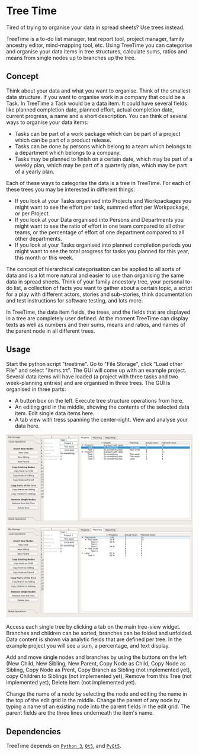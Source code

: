 # Tree Time

Tired of trying to organise your data in spread sheets? Use trees instead.

TreeTime is a to-do list manager, test report tool, project manager, family ancestry editor, mind-mapping tool, etc. Using TreeTime you can categorise and organise your data items in tree structures, calculate sums, ratios and means from single nodes up to branches up the tree. 

## Concept

Think about your data and what you want to organise. Think of the smallest data structure. If you want to organise work in a company that could be a Task. In TreeTime a Task would be a data item. It could have several fields like planned completion date, planned effort, actual completion date, current progress, a name and a short description. You can think of several ways to organise your data items:
- Tasks can be part of a work package which can be part of a project which can be part of a product release.
- Tasks can be done by persons which belong to a team which belongs to a department which belongs to a company.
- Tasks may be planned to finish on a certain date, which may be part of a weekly plan, which may be part of a quarterly plan, which may be part of a yearly plan.

Each of these ways to categorise the data is a tree in TreeTime. For each of these trees you may be interested in different things: 
- If you look at your Tasks organised into Projects and Workpackages you might want to see the effort per task, summed effort per Workpackage, or per Project.
- If you look at your Data organised into Persons and Departments you might want to see the ratio of effort in one team compared to all other teams, or the percentage of effort of one department compared to all other departments.
- If you look at your Tasks organised into planned completion periods you might want to see the total progress for tasks you planned for this year, this month or this week.

The concept of hierarchical categorisation can be applied to all sorts of data and is a lot more natural and easier to use than organising the same data in spread sheets. Think of your family ancestory tree, your personal to-do list, a collection of facts you want to gather about a certain topic, a script for a play with different actors, stories and sub-stories, think documentation and test instructions for software testing, and lots more.

In TreeTime, the data item fields, the trees, and the fields that are displayed in a tree are completely user defined. At the moment TreeTime can display texts as well as numbers and their sums, means and ratios, and names of the parent node in all different trees.

## Usage

Start the python script "treetime". Go to "File Storage", click "Load other File" and select "items.trt". The GUI will come up with an example project. Several data items will have loaded (a project with three tasks and two week-planning entries) and are organised in three trees. The GUI is organised in three parts:
- A button box on the left. Execute tree structure operations from here.
- An editing grid in the middle, showing the contents of the selected data item. Edit single data items here.
- A tab view with tress spanning the center-right. View and analyse your data here.

![Screenshot 1](doc/screenshot01.png)
![Screenshot 2](doc/screenshot02.png)

Access each single tree by clicking a tab on the main tree-view widget. Branches and children can be sorted, branches can be folded and unfolded. Data content is shown via analytic fields that are defined per tree. In the example project you will see a sum, a percentage, and text display. 

Add and move single nodes and branches by using the buttons on the left (New Child, New Sibling, New Parent, Copy Node as Child, Copy Node as Sibling, Copy Node as Prent, Copy Branch as Sibling (not implemented yet), copy Children to Siblings (not implemented yet), Remove from this Tree (not implemented yet), Delete Item (not implemented yet).

Change the name of a node by selecting the node and editing the name in the top of the edit grid in the middle.
Change the parent of any node by typing a name of an existing node into the parent fields in the edit grid. The parent fields are the three lines underneath the item's name.

## Dependencies

TreeTime depends on [`Python 3`](https://www.python.org/downloads/), [`Qt5`](http://www.qt.io/download/), and [`PyQt5`](https://pypi.python.org/pypi/PyQt5).